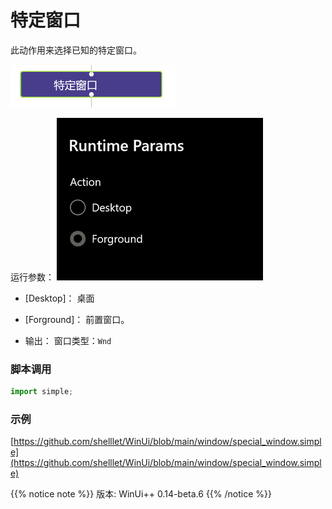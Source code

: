 # 特定窗口 
此动作用来选择已知的特定窗口。

![action](./images/2022-11-27_143849.png ':size=90%')


运行参数：
![param](./images/2022-11-27_143940.png ':size=90%')


* [Desktop]： 桌面
* [Forground]： 前置窗口。

* 输出： 窗口类型：`Wnd`


### 脚本调用

```python
import simple;

```

### 示例

[https://github.com/shelllet/WinUi/blob/main/window/special_window.simple](https://github.com/shelllet/WinUi/blob/main/window/special_window.simple)


{{% notice note %}}
版本: WinUi++ 0.14-beta.6 
{{% /notice %}}